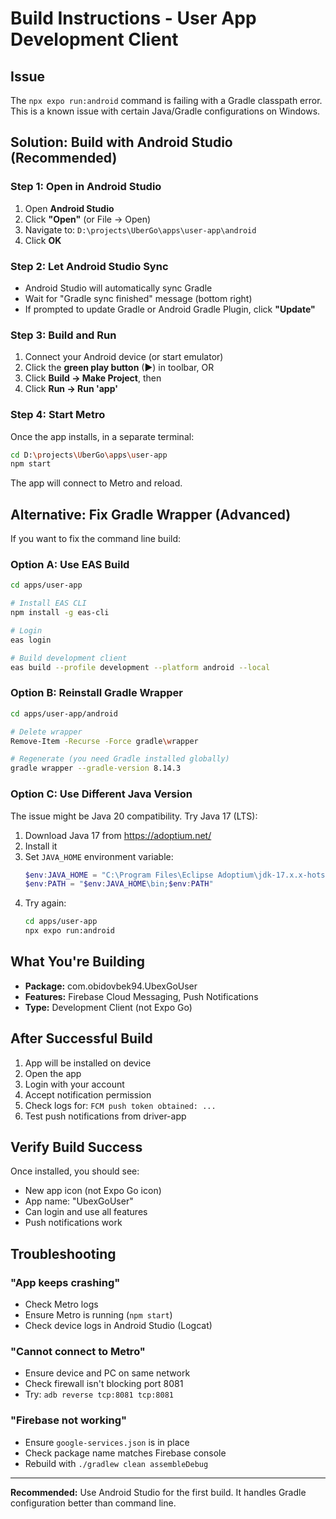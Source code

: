 # Build Instructions - User App Development Client

## Issue

The `npx expo run:android` command is failing with a Gradle classpath error. This is a known issue with certain Java/Gradle configurations on Windows.

## Solution: Build with Android Studio (Recommended)

### Step 1: Open in Android Studio

1. Open **Android Studio**
2. Click **"Open"** (or File → Open)
3. Navigate to: `D:\projects\UberGo\apps\user-app\android`
4. Click **OK**

### Step 2: Let Android Studio Sync

- Android Studio will automatically sync Gradle
- Wait for "Gradle sync finished" message (bottom right)
- If prompted to update Gradle or Android Gradle Plugin, click **"Update"**

### Step 3: Build and Run

1. Connect your Android device (or start emulator)
2. Click the **green play button** (▶) in toolbar, OR
3. Click **Build → Make Project**, then
4. Click **Run → Run 'app'**

### Step 4: Start Metro

Once the app installs, in a separate terminal:

```bash
cd D:\projects\UberGo\apps\user-app
npm start
```

The app will connect to Metro and reload.

## Alternative: Fix Gradle Wrapper (Advanced)

If you want to fix the command line build:

### Option A: Use EAS Build

```bash
cd apps/user-app

# Install EAS CLI
npm install -g eas-cli

# Login
eas login

# Build development client
eas build --profile development --platform android --local
```

### Option B: Reinstall Gradle Wrapper

```bash
cd apps/user-app/android

# Delete wrapper
Remove-Item -Recurse -Force gradle\wrapper

# Regenerate (you need Gradle installed globally)
gradle wrapper --gradle-version 8.14.3
```

### Option C: Use Different Java Version

The issue might be Java 20 compatibility. Try Java 17 (LTS):

1. Download Java 17 from https://adoptium.net/
2. Install it
3. Set `JAVA_HOME` environment variable:
   ```powershell
   $env:JAVA_HOME = "C:\Program Files\Eclipse Adoptium\jdk-17.x.x-hotspot"
   $env:PATH = "$env:JAVA_HOME\bin;$env:PATH"
   ```
4. Try again:
   ```bash
   cd apps/user-app
   npx expo run:android
   ```

## What You're Building

- **Package:** com.obidovbek94.UbexGoUser
- **Features:** Firebase Cloud Messaging, Push Notifications
- **Type:** Development Client (not Expo Go)

## After Successful Build

1. App will be installed on device
2. Open the app
3. Login with your account
4. Accept notification permission
5. Check logs for: `FCM push token obtained: ...`
6. Test push notifications from driver-app

## Verify Build Success

Once installed, you should see:
- New app icon (not Expo Go icon)
- App name: "UbexGoUser"
- Can login and use all features
- Push notifications work

## Troubleshooting

### "App keeps crashing"
- Check Metro logs
- Ensure Metro is running (`npm start`)
- Check device logs in Android Studio (Logcat)

### "Cannot connect to Metro"
- Ensure device and PC on same network
- Check firewall isn't blocking port 8081
- Try: `adb reverse tcp:8081 tcp:8081`

### "Firebase not working"
- Ensure `google-services.json` is in place
- Check package name matches Firebase console
- Rebuild with `./gradlew clean assembleDebug`

---

**Recommended:** Use Android Studio for the first build. It handles Gradle configuration better than command line.

